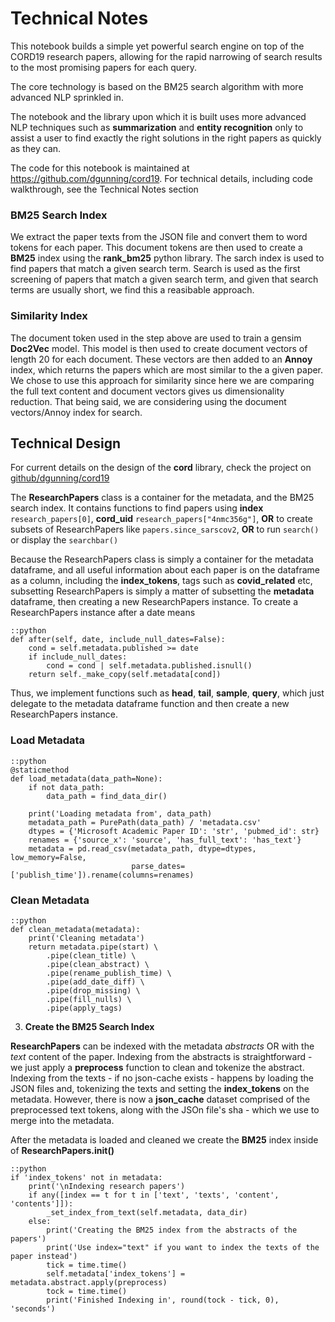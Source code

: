 # Technical Notes

This notebook builds a simple yet powerful search engine on top of the CORD19 research papers, allowing for the rapid narrowing of search results to the most promising papers for each query.

The core technology is based on the BM25 search algorithm with more advanced NLP sprinkled in. 

The notebook and the library upon which it is built uses more advanced NLP techniques such as **summarization** and **entity recognition** only to assist a user to find exactly the right solutions in the right papers as quickly as they can. 

The code for this notebook is maintained at https://github.com/dgunning/cord19. For technical details, including code walkthrough, see the Technical Notes section

### BM25 Search Index
We extract the paper texts from the JSON file and convert them to word tokens for each paper. This document tokens are then used to create a **BM25** index using the **rank_bm25** python library. The sarch index is used to find papers that match a given search term. Search is used as the first screening of papers that match a given search term, and given that search terms are usually short, we find this a reasibable approach. 

### Similarity Index
The document token used in the step above are used to train a gensim **Doc2Vec** model. This model is then used to create document vectors of length 20 for each document. These vectors are then added to an **Annoy** index, which returns the papers which are most similar to the a given paper. We chose to use this approach for similarity since here we are comparing the full text content and document vectors gives us dimensionality reduction. That being said, we are considering using the document vectors/Annoy index for search.

## Technical Design

For current details on the design of the **cord** library, check the project on [github/dgunning/cord19](https://github.com/dgunning/cord19)

The **ResearchPapers** class is a container for the metadata, and the BM25 search index. It contains functions to find papers using **index** `research_papers[0]`,  **cord_uid** `research_papers["4nmc356g"]`, **OR** to create subsets of ResearchPapers like `papers.since_sarscov2`, **OR** to run `search()` or display the `searchbar()`

Because the ResearchPapers class is simply a container for the metadata dataframe, and all useful information about each paper is on the dataframe as a column, including the **index_tokens**, tags such as **covid_related** etc, subsetting ResearchPapers is simply a matter of subsetting the **metadata** dataframe, then creating a new ResearchPapers instance. To create a ResearchPapers instance after a date means 

    ::python
    def after(self, date, include_null_dates=False):
        cond = self.metadata.published >= date
        if include_null_dates:
            cond = cond | self.metadata.published.isnull()
        return self._make_copy(self.metadata[cond])
    

Thus, we implement functions such as **head**, **tail**, **sample**, **query**, which just delegate to the metadata dataframe function and then create a new ResearchPapers instance.


### Load Metadata

    ::python
    @staticmethod
    def load_metadata(data_path=None):
        if not data_path:
            data_path = find_data_dir()

        print('Loading metadata from', data_path)
        metadata_path = PurePath(data_path) / 'metadata.csv'
        dtypes = {'Microsoft Academic Paper ID': 'str', 'pubmed_id': str}
        renames = {'source_x': 'source', 'has_full_text': 'has_text'}
        metadata = pd.read_csv(metadata_path, dtype=dtypes, low_memory=False,
                               parse_dates=['publish_time']).rename(columns=renames)

### Clean Metadata

    ::python
    def clean_metadata(metadata):
        print('Cleaning metadata')
        return metadata.pipe(start) \
            .pipe(clean_title) \
            .pipe(clean_abstract) \
            .pipe(rename_publish_time) \
            .pipe(add_date_diff) \
            .pipe(drop_missing) \
            .pipe(fill_nulls) \
            .pipe(apply_tags)


3. **Create the BM25 Search Index**

**ResearchPapers** can be indexed with the metadata *abstracts* OR with the *text* content of the paper. Indexing from the abstracts is straightforward - we just apply a **preprocess** function to clean and tokenize the abstract. Indexing from the texts - if no json-cache exists - happens by loading the JSON files and, tokenizing the texts and setting the **index_tokens** on the metadata. However, there is now a **json_cache** dataset comprised of the preprocessed text tokens, along with the JSOn file's sha - which we use to merge into the metadata.

After the metadata is loaded and cleaned we create the **BM25** index inside of **ResearchPapers.__init__()**

    ::python
    if 'index_tokens' not in metadata:
        print('\nIndexing research papers')
        if any([index == t for t in ['text', 'texts', 'content', 'contents']]):
            _set_index_from_text(self.metadata, data_dir)
        else:
            print('Creating the BM25 index from the abstracts of the papers')
            print('Use index="text" if you want to index the texts of the paper instead')
            tick = time.time()
            self.metadata['index_tokens'] = metadata.abstract.apply(preprocess)
            tock = time.time()
            print('Finished Indexing in', round(tock - tick, 0), 'seconds')
